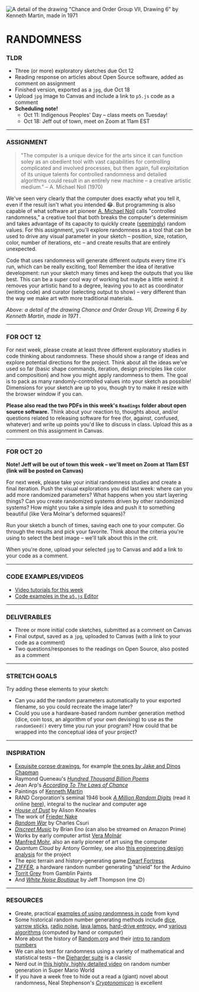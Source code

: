 ![A detail of the drawing "Chance and Order Group VII, Drawing 6" by Kenneth Martin, made in 1971](https://raw.githubusercontent.com/jeffThompson/CreativeProgramming1/master/Week04_Randomness/Images/KennethMartin_ChanceAndOrderGroupVII-Drawing6_1971-DETAIL.jpg)

# RANDOMNESS  

### TLDR  
* Three (or more) exploratory sketches due Oct 12  
* Reading response on articles about Open Source software, added as comment on assignment  
* Finished version, exported as a `jpg`, due Oct 18  
* Upload `jpg` image to Canvas and include a link to `p5.js` code as a comment  
* **Scheduling note!**  
  * Oct 11: Indigenous Peoples' Day – class meets on Tuesday!  
  * Oct 18: Jeff out of town, meet on Zoom at 11am EST

***

### ASSIGNMENT  
> "The computer is a unique device for the arts since it can function soley as an obedient tool with vast capabilities for controlling complicated and involved processes, but then again, full exploitation of its unique talents for controlled randomness and detailed algorithms could result in an entirely new machine – a creative artistic medium." – A. Michael Noll (1970)

We've seen very clearly that the computer does exactly what you tell it, even if the result isn't what you intended 😂. But programming is also capable of what software art pioneer [A. Michael Noll](https://en.wikipedia.org/wiki/A._Michael_Noll) calls "controlled randomness," a creative tool that both breaks the computer's determinism and takes advantage of its capacity to quickly create ([seemingly](https://en.wikipedia.org/wiki/Pseudorandomness)) random values. For this assignment, you'll explore randomness as a tool that can be used to drive any visual parameter in your sketch – position, size, rotation, color, number of iterations, etc – and create results that are entirely unexpected.

Code that uses randomness will generate different outputs every time it's run, which can be really exciting, too! Remember the idea of iterative development: run your sketch many times and keep the outputs that you like best. This can be a super cool way of working but maybe a little weird: it removes your artistic hand to a degree, leaving you to act as coordinator (writing code) and curator (selecting output to show) – very different than the way we make art with more traditional materials.

*Above: a detail of the drawing *Chance and Order Group VII, Drawing 6* by Kenneth Martin, made in 1971
.*  

***

### FOR OCT 12  
For next week, please create at least three different exploratory studies in code thinking about randomness. These should show a range of ideas and explore potential directions for the project. Think about all the ideas we've used so far (basic shape commands, iteration, design principles like color and composition) and how you might apply randomness to them. The goal is to pack as many randomly-controlled values into your sketch as possible! Dimensions for your sketch are up to you, though try to make it resize with the browser window if you can.

**Please also read the two PDFs in this week's `Readings` folder about open source software.** Think about your reaction to, thoughts about, and/or questions related to releasing software for free (for, against, confused, whatever) and write up points you'd like to discuss in class. Upload this as a comment on this assignment in Canvas.

***

### FOR OCT 20  
**Note! Jeff will be out of town this week – we'll meet on Zoom at 11am EST (link will be posted on Canvas)**

For next week, please take your initial randomness studies and create a final iteration. Push the visual explorations you did last week: where can you add more randomized parameters? What happens when you start layering things? Can you create randomized systems driven by other randomized systems? How might you take a simple idea and push it to something beautiful (like Vera Molnar's deformed squares)?

Run your sketch a bunch of times, saving each one to your computer. Go through the results and pick your favorite. Think about the criteria you're using to select the best image – we'll talk about this in the crit.

When you're done, upload your selected `jpg` to Canvas and add a link to your code as a comment.

***

### CODE EXAMPLES/VIDEOS  
* [Video tutorials for this week](https://www.youtube.com/playlist?list=PLsGCUnpinsDlRyO_BQ4MwQrOcuXwQg53x)  
* [Code examples in the `p5.js` Editor](https://editor.p5js.org/jeffThompson/collections/068j0-ph-)  

***

### DELIVERABLES  
* Three or more initial code sketches, submitted as a comment on Canvas  
* Final output, saved as a `jpg`, uploaded to Canvas (with a link to your code as a comment)  
* Two questions/responses to the readings on Open Source, also posted as a comment  

***

### STRETCH GOALS  
Try adding these elements to your sketch:

* Can you add the random parameters automatically to your exported filename, so you could recreate the image later?  
* Could you use a hardware-based random number generation method (dice, coin toss, an algorithm of your own devising) to use as the `randomSeed()` every time you run your program? How could that be wrapped into the conceptual idea of your project?  

***

### INSPIRATION  
* [Exquisite corpse drawings](https://en.wikipedia.org/wiki/Exquisite_corpse), for example [the ones by Jake and Dinos Chapman](http://www.tate.org.uk/art/artworks/chapman-exquisite-corpse-p78458)  
* Raymond Queneau's [*Hundred Thousand Billion Poems*](http://www.leoalmanac.org/vol17-no2-hundred-thousand-billion-fingers/)  
* Jean Arp's [*According To The Laws of Chance*](http://www.tate.org.uk/art/artworks/arp-according-to-the-laws-of-chance-t05005)  
* Paintings of [Kenneth Martin](http://www.tate.org.uk/art/artworks/martin-chance-and-order-v-p04589)  
* RAND Corporation's seminal 1946 book [*A Million Random Digits*](https://en.wikipedia.org/wiki/A_Million_Random_Digits_with_100,000_Normal_Deviates) (read it online [here](http://www.rand.org/pubs/monograph_reports/MR1418.html)), integral to the nuclear and computer age  
* [*House of Dust*](http://e-flux.com/aup/project/alison-knowles/) by Alison Knowles  
* The work of [Frieder Nake](https://en.wikipedia.org/wiki/Frieder_Nake)  
* [*Random War*](http://csuriproject.osu.edu/index.php/Detail/objects/539) by Charles Csuri
* [*Discreet Music*](https://www.youtube.com/watch?v=LOpRj927vRc) by Brian Eno (can also be streamed on Amazon Prime)  
* Works by early computer artist [Vera Molnár](https://en.wikipedia.org/wiki/Vera_Moln%C3%A1r)  
* [Manfred Mohr](https://en.wikipedia.org/wiki/Manfred_Mohr), also an early pioneer of art using the computer  
* *Quantum Cloud* by Antony Gormley, see also [this engineering design analysis](http://www.lusas.com/case/civil/gormley.html) for the project  
* The epic terrain and history-generating game [Dwarf Fortress](http://www.bay12games.com/dwarves)  
* [*Z1FFER*](http://www.creativeapplications.net/arduino-2/z1ffer/), a hardware random number generating "shield" for the Arduino  
* [Torrit Grey](https://www.gamblincolors.com/torrit-grey) from Gamblin Paints  
* And [*White Noise Boutique*](http://jeffreythompson.org/white-noise-boutique.php) by Jeff Thompson (me 😊)  

***

### RESOURCES  
* Greate, practical [examples of using randomness in code](https://kynd.github.io/p5sketches/random.html) from kynd  
* Some historical random number generating methods include [dice](https://en.wikipedia.org/wiki/Dice), [yarrow sticks](https://en.wikipedia.org/wiki/I_Ching_divination), [radio noise](https://www.random.org/history/), [lava lamps](https://en.wikipedia.org/wiki/Lavarand), [hard-drive entropy](https://en.wikipedia.org/wiki/Entropy_(computing)), and [various algorithms](https://en.wikipedia.org/wiki/Mersenne_Twister) (computed by hand or computer)  
* More about the history of [Random.org](https://www.random.org/history/) and their [intro to random numbers](https://www.random.org/randomness/)  
* We can also test for randomness using a variety of mathematical and statistical tests – the [Dieharder suite](https://www.phy.duke.edu/~rgb/General/dieharder.php) is a classic  
* Nerd out in [this highly, highly detailed video](https://www.youtube.com/watch?v=q15yNrJHOak) on random number generation in Super Mario World  
* If you have a week free to hide out a read a (giant) novel about randomness, Neal Stephenson's [*Cryptonomicon*](https://en.wikipedia.org/wiki/Cryptonomicon) is excellent  

